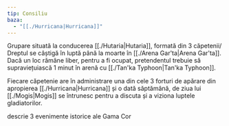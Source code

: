 ```yaml
---
tip: Consiliu
baza:
  - "[[./Hurricana|Hurricana]]"
---
```

Grupare situată la conducerea [[./Hutaria|Hutaria]], formată din 3 căpetenii/ Dreptul se câștigă în luptă până la moarte în [[./Arena Gar'ta|Arena Gar'ta]]. Dacă un loc rămâne liber, pentru a fi ocupat, pretendentul trebuie să supraviețuiască 1 minut în arenă cu [[./Tan'ka Typhoon|Tan'ka Typhoon]].

Fiecare căpetenie are în administrare una din cele 3 forturi de apărare din apropierea [[./Hurricana|Hurricana]] și o dată săptămână, de ziua lui [[./Mogis|Mogis]]  se întrunesc pentru a discuta și a viziona luptele gladiatorilor.

descrie 3 evenimente istorice ale Gama Cor